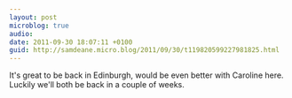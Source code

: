 ```yaml
---
layout: post
microblog: true
audio: 
date: 2011-09-30 18:07:11 +0100
guid: http://samdeane.micro.blog/2011/09/30/t119820599227981825.html
---
```

It's great to be back in Edinburgh, would be even better with Caroline here. Luckily we'll both be back in a couple of weeks.
